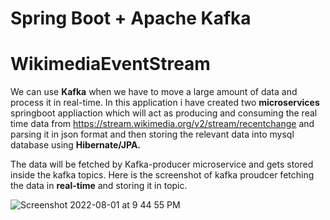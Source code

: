 # Spring Boot + Apache Kafka  

# WikimediaEventStream
We can use **Kafka** when we have to move a large amount of data and process it in real-time. 
In this application i have created two **microservices** springboot appliaction which will act as producing and consuming the real time data from https://stream.wikimedia.org/v2/stream/recentchange and parsing it in json format and then storing the relevant data into mysql database using **Hibernate/JPA.**

The data will be fetched by Kafka-producer microservice and gets stored inside the kafka topics.
Here is the screenshot of kafka proudcer fetching the data in **real-time** and storing it in topic.

![Screenshot 2022-08-01 at 9 44 55 PM](https://user-images.githubusercontent.com/31178228/182423675-d58b8666-7f79-4698-b99e-570f71779a1a.jpeg)

